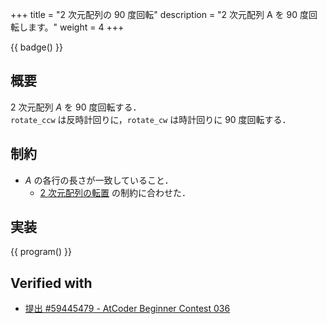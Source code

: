 +++
title = "2 次元配列の 90 度回転"
description = "2 次元配列 A を 90 度回転します。"
weight = 4
+++

{{ badge() }}

## 概要
2 次元配列 $A$ を 90 度回転する．\
`rotate_ccw` は反時計回りに，`rotate_cw` は時計回りに 90 度回転する．

## 制約
- $A$ の各行の長さが一致していること．
    - [2 次元配列の転置](../transpose) の制約に合わせた．

## 実装
{{ program() }}

## Verified with
- [提出 #59445479 - AtCoder Beginner Contest 036](https://atcoder.jp/contests/abc036/submissions/59445479)
